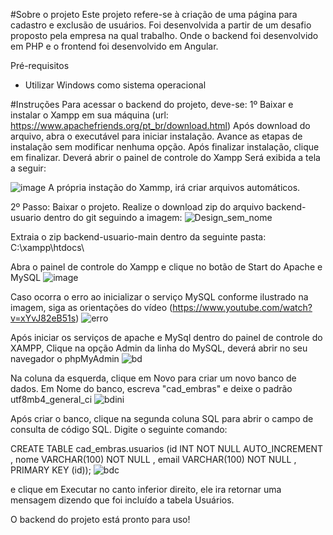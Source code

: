 #Sobre o projeto
Este projeto refere-se à criação de uma página para cadastro e exclusão de usuários.
Foi desenvolvida a partir de um desafio proposto pela empresa na qual trabalho. Onde o backend foi desenvolvido em PHP e o frontend foi desenvolvido em Angular.

Pré-requisitos
- Utilizar Windows como sistema operacional

#Instruções
Para acessar o backend do projeto, deve-se:
1º Baixar e instalar o Xampp em sua máquina (url: https://www.apachefriends.org/pt_br/download.html)
Após download do arquivo, abra o executável para iniciar instalação.
Avance as etapas de instalação sem modificar nenhuma opção.
Após finalizar instalação, clique em finalizar. Deverá abrir o painel de controle do Xampp
Será exibida a tela a seguir:

![image](https://github.com/mayaramary/backend-usuario/assets/160061218/a4c127bc-5ecf-4bd2-8063-704d2f63dcad)
A própria instação do Xammp, irá criar arquivos automáticos. 


2º Passo: Baixar o projeto.
Realize o download zip do arquivo backend-usuario dentro do git seguindo a imagem:
![Design_sem_nome](https://github.com/mayaramary/backend-usuario/assets/160061218/483b8380-7e49-413f-a748-e5753f66109e)

Extraia o zip backend-usuario-main dentro da seguinte pasta: C:\xampp\htdocs\

Abra o painel de controle do Xampp e clique no botão de Start do Apache e MySQL
![image](https://github.com/mayaramary/backend-usuario/assets/160061218/acd9f113-f4d3-473a-95ee-f0e987a7a663)

Caso ocorra o erro ao inicializar o serviço MySQL conforme ilustrado na imagem, siga as orientações do vídeo (https://www.youtube.com/watch?v=xYvJ82eB51s)
![erro](https://github.com/mayaramary/backend-usuario/assets/160061218/fb956b33-e8da-44c8-9f84-2c6bad8c8f01)


Após iniciar os serviços de apache e MySql dentro do painel de controle do XAMPP,
Clique na opção Admin da linha do MySQL, deverá abrir no seu navegador o phpMyAdmin
![bd](https://github.com/mayaramary/backend-usuario/assets/160061218/354b8dac-b18d-4dcd-968a-5ae1a2816544)

Na coluna da esquerda, clique em Novo para criar um novo banco de dados.
Em Nome do banco, escreva "cad_embras" e deixe o padrão utf8mb4_general_ci
![bdini](https://github.com/mayaramary/backend-usuario/assets/160061218/e516fd09-d1ac-4118-a4eb-65378312721c)

Após criar o banco, clique na segunda coluna SQL para abrir o campo de consulta de código SQL.
Digite o seguinte comando:

CREATE TABLE cad_embras.usuarios 
(id INT NOT NULL AUTO_INCREMENT , nome VARCHAR(100) NOT NULL , email VARCHAR(100) NOT NULL , PRIMARY KEY (id));
![bdc](https://github.com/mayaramary/backend-usuario/assets/160061218/b7d99389-5579-4635-a276-72e69a03b8c6)

e clique em Executar no canto inferior direito, ele ira retornar uma mensagem dizendo que foi incluído a tabela Usuários.

O backend do projeto está pronto para uso!




